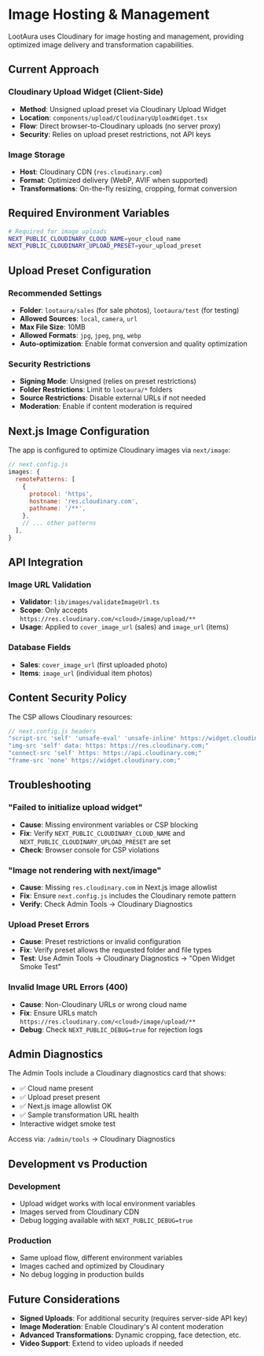 # Image Hosting & Management

LootAura uses Cloudinary for image hosting and management, providing optimized image delivery and transformation capabilities.

## Current Approach

### Cloudinary Upload Widget (Client-Side)
- **Method**: Unsigned upload preset via Cloudinary Upload Widget
- **Location**: `components/upload/CloudinaryUploadWidget.tsx`
- **Flow**: Direct browser-to-Cloudinary uploads (no server proxy)
- **Security**: Relies on upload preset restrictions, not API keys

### Image Storage
- **Host**: Cloudinary CDN (`res.cloudinary.com`)
- **Format**: Optimized delivery (WebP, AVIF when supported)
- **Transformations**: On-the-fly resizing, cropping, format conversion

## Required Environment Variables

```bash
# Required for image uploads
NEXT_PUBLIC_CLOUDINARY_CLOUD_NAME=your_cloud_name
NEXT_PUBLIC_CLOUDINARY_UPLOAD_PRESET=your_upload_preset
```

## Upload Preset Configuration

### Recommended Settings
- **Folder**: `lootaura/sales` (for sale photos), `lootaura/test` (for testing)
- **Allowed Sources**: `local`, `camera`, `url`
- **Max File Size**: 10MB
- **Allowed Formats**: `jpg`, `jpeg`, `png`, `webp`
- **Auto-optimization**: Enable format conversion and quality optimization

### Security Restrictions
- **Signing Mode**: Unsigned (relies on preset restrictions)
- **Folder Restrictions**: Limit to `lootaura/*` folders
- **Source Restrictions**: Disable external URLs if not needed
- **Moderation**: Enable if content moderation is required

## Next.js Image Configuration

The app is configured to optimize Cloudinary images via `next/image`:

```javascript
// next.config.js
images: {
  remotePatterns: [
    {
      protocol: 'https',
      hostname: 'res.cloudinary.com',
      pathname: '/**',
    },
    // ... other patterns
  ],
}
```

## API Integration

### Image URL Validation
- **Validator**: `lib/images/validateImageUrl.ts`
- **Scope**: Only accepts `https://res.cloudinary.com/<cloud>/image/upload/**`
- **Usage**: Applied to `cover_image_url` (sales) and `image_url` (items)

### Database Fields
- **Sales**: `cover_image_url` (first uploaded photo)
- **Items**: `image_url` (individual item photos)

## Content Security Policy

The CSP allows Cloudinary resources:

```javascript
// next.config.js headers
"script-src 'self' 'unsafe-eval' 'unsafe-inline' https://widget.cloudinary.com;"
"img-src 'self' data: https: https://res.cloudinary.com;"
"connect-src 'self' https: https://api.cloudinary.com;"
"frame-src 'none' https://widget.cloudinary.com;"
```

## Troubleshooting

### "Failed to initialize upload widget"
- **Cause**: Missing environment variables or CSP blocking
- **Fix**: Verify `NEXT_PUBLIC_CLOUDINARY_CLOUD_NAME` and `NEXT_PUBLIC_CLOUDINARY_UPLOAD_PRESET` are set
- **Check**: Browser console for CSP violations

### "Image not rendering with next/image"
- **Cause**: Missing `res.cloudinary.com` in Next.js image allowlist
- **Fix**: Ensure `next.config.js` includes the Cloudinary remote pattern
- **Verify**: Check Admin Tools → Cloudinary Diagnostics

### Upload Preset Errors
- **Cause**: Preset restrictions or invalid configuration
- **Fix**: Verify preset allows the requested folder and file types
- **Test**: Use Admin Tools → Cloudinary Diagnostics → "Open Widget Smoke Test"

### Invalid Image URL Errors (400)
- **Cause**: Non-Cloudinary URLs or wrong cloud name
- **Fix**: Ensure URLs match `https://res.cloudinary.com/<cloud>/image/upload/**`
- **Debug**: Check `NEXT_PUBLIC_DEBUG=true` for rejection logs

## Admin Diagnostics

The Admin Tools include a Cloudinary diagnostics card that shows:
- ✅ Cloud name present
- ✅ Upload preset present  
- ✅ Next.js image allowlist OK
- ✅ Sample transformation URL health
- Interactive widget smoke test

Access via: `/admin/tools` → Cloudinary Diagnostics

## Development vs Production

### Development
- Upload widget works with local environment variables
- Images served from Cloudinary CDN
- Debug logging available with `NEXT_PUBLIC_DEBUG=true`

### Production
- Same upload flow, different environment variables
- Images cached and optimized by Cloudinary
- No debug logging in production builds

## Future Considerations

- **Signed Uploads**: For additional security (requires server-side API key)
- **Image Moderation**: Enable Cloudinary's AI content moderation
- **Advanced Transformations**: Dynamic cropping, face detection, etc.
- **Video Support**: Extend to video uploads if needed
